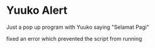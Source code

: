 # Yuuko Alert
Just a pop up program with Yuuko saying "Selamat Pagi"


fixed an  error which prevented the script from running
